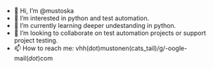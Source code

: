 - 👋 Hi, I’m @mustoska
- 👀 I’m interested in python and test automation.
- 🌱 I’m currently learning deeper undestanding in python.
- 💞️ I’m looking to collaborate on test automation projects or support project testing.
- 📫 How to reach me: vhh(dot)mustonen(cats_tail)/g/-oogle-mail(*dot*)com

<!---
mustoska/mustoska is a ✨ special ✨ repository because its `README.md` (this file) appears on your GitHub profile.
You can click the Preview link to take a look at your changes.
--->
